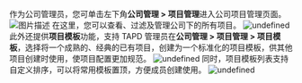 作为公司管理员，您可单击左下角**公司管理 > 项目管理**进入公司项目管理页面。
![图片描述](https://main.qcloudimg.com/raw/3d11e764c8aa024482ae7737994579d8.png)
在这里，您可以查看、过滤及管理公司下的所有项目。
![undefined](https://main.qcloudimg.com/raw/a07cc6aa84ae82be9da2d450a43b8a4c.png)
此外还提供**项目模板**功能，支持 TAPD 管理员在**公司管理 > 项目管理 > 项目模板**，选择将一个成熟的、经典的已有项目，创建为一个标准化的项目模板，供其他项目创建时使用，使项目配置更加规范。
![undefined](https://main.qcloudimg.com/raw/eaa19560dd34a5841ac60b8a80d41c4a.png)
同时，项目模板列表支持自定义排序，可以将常用模板置顶，方便成员创建使用。
![undefined](https://main.qcloudimg.com/raw/7aa83dd39065e7d6f18b8df418dcd481.png)
